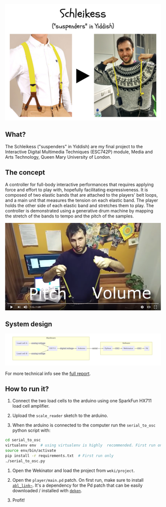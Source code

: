 ![](report/media/slide.png)

## What?

The Schleikess ("suspenders" in Yiddish) are my final project to the Interactive Digital Multimedia Techniques (ESC742P) module, Media and Arts Technology, Queen Mary University of London.

## The concept

A controller for full-body interactive performances that requires applying force and effort to play with, hopefully facilitating expressiveness.
It is composed of two elastic bands that are attached to the players' belt loops, and a main unit that measures the tension on each elastic band.
The player holds the other side of each elastic band and stretches them to play.
The controller is demonstrated using a generative drum machine by mapping the stretch of the bands to tempo and the pitch of the samples.

[![](report/media/youtube-cover.png)](https://www.youtube.com/watch?v=_BUf_VLCIWQ)

## System design

![Schematic diagram of the system design.](report/media/diagram.png)

For more technical info see the [full report](report/report.md).

## How to run it?

1. Connect the two load cells to the arduino using one SparkFun HX711 load cell amplifier.

1. Upload the `scale_reader` sketch to the arduino.

1. When the arduino is connected to the computer run the `serial_to_osc` python script with:

  ```bash
  cd serial_to_osc
  virtualenv env  # using virtualenv is highly  recommended. First run only
  source env/bin/activate
  pip install -r requirements.txt  # First run only
  ./serial_to_osc.py
  ```

1. Open the Wekinator and load the project from `weki/project`.

1. Open the `player/main.pd` patch. On first run, make sure to install [`abl_link~`](https://github.com/libpd/abl_link). It's a dependency for the Pd patch that can be easily downloaded / installed with [`deken`](https://github.com/pure-data/deken).

1. Profit!
